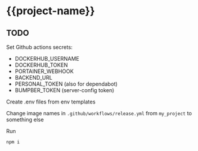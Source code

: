 # {{project-name}}

## TODO

Set Github actions secrets:

- DOCKERHUB_USERNAME
- DOCKERHUB_TOKEN
- PORTAINER_WEBHOOK
- BACKEND_URL
- PERSONAL_TOKEN (also for dependabot)
- BUMPBER_TOKEN (server-config token)

Create .env files from env templates

Change image names in `.github/workflows/release.yml` from `my_project` to something else

Run

```
npm i
```
